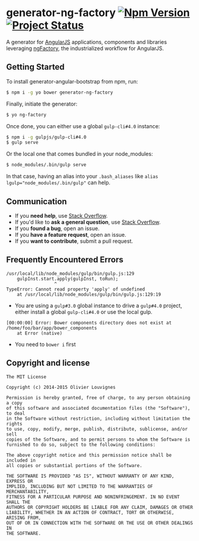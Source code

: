 # generator-ng-factory [![Npm Version](https://img.shields.io/npm/v/generator-ng-factory.svg?style=flat)](https://www.npmjs.com/package/generator-ng-factory) [![Project Status](https://img.shields.io/badge/status-beta-blue.svg?style=flat)](https://github.com/ng-tools/generator-ng-factory)

A generator for [AngularJS](https://github.com/angular/angular.js) applications, components and libraries leveraging [ngFactory](https://github.com/ng-tools/ng-factory), the industrialized workflow for AngularJS.


## Getting Started

To install generator-angular-bootstrap from npm, run:

```bash
$ npm i -g yo bower generator-ng-factory
```

Finally, initiate the generator:

```bash
$ yo ng-factory
```

Once done, you can either use a global `gulp-cli#4.0` instance:

```bash
$ npm i -g gulpjs/gulp-cli#4.0
$ gulp serve
```

Or the local one that comes bundled in your node_modules:

```bash
$ node_modules/.bin/gulp serve
```

In that case, having an alias into your `.bash_aliases` like `alias lgulp="node_modules/.bin/gulp"` can help.


## Communication

- If you **need help**, use [Stack Overflow](http://stackoverflow.com/questions).
- If you'd like to **ask a general question**, use [Stack Overflow](http://stackoverflow.com/questions).
- If you **found a bug**, open an issue.
- If you **have a feature request**, open an issue.
- If you **want to contribute**, submit a pull request.


## Frequently Encountered Errors

```
/usr/local/lib/node_modules/gulp/bin/gulp.js:129
    gulpInst.start.apply(gulpInst, toRun);
                  ^
TypeError: Cannot read property 'apply' of undefined
    at /usr/local/lib/node_modules/gulp/bin/gulp.js:129:19
```
- You are using a `gulp#3.0` global instance to drive a `gulp#4.0` project, either install a global `gulp-cli#4.0` or use the local gulp.

```
[00:00:00] Error: Bower components directory does not exist at /home/foo/bar/app/bower_components
    at Error (native)
```
- You need to `bower i` first


## Copyright and license

    The MIT License

    Copyright (c) 2014-2015 Olivier Louvignes

    Permission is hereby granted, free of charge, to any person obtaining a copy
    of this software and associated documentation files (the "Software"), to deal
    in the Software without restriction, including without limitation the rights
    to use, copy, modify, merge, publish, distribute, sublicense, and/or sell
    copies of the Software, and to permit persons to whom the Software is
    furnished to do so, subject to the following conditions:

    The above copyright notice and this permission notice shall be included in
    all copies or substantial portions of the Software.

    THE SOFTWARE IS PROVIDED "AS IS", WITHOUT WARRANTY OF ANY KIND, EXPRESS OR
    IMPLIED, INCLUDING BUT NOT LIMITED TO THE WARRANTIES OF MERCHANTABILITY,
    FITNESS FOR A PARTICULAR PURPOSE AND NONINFRINGEMENT. IN NO EVENT SHALL THE
    AUTHORS OR COPYRIGHT HOLDERS BE LIABLE FOR ANY CLAIM, DAMAGES OR OTHER
    LIABILITY, WHETHER IN AN ACTION OF CONTRACT, TORT OR OTHERWISE, ARISING FROM,
    OUT OF OR IN CONNECTION WITH THE SOFTWARE OR THE USE OR OTHER DEALINGS IN
    THE SOFTWARE.

